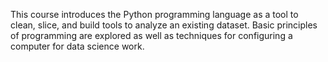 This course introduces the Python programming language as a tool to clean, slice, and build tools to analyze an existing dataset. Basic principles of programming are explored as well as techniques for configuring a computer for data science work.
